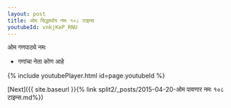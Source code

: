 ```yaml
---
layout: post
title: ओम सिद्धार्थाय नमः १०८ टाइम्स
youtubeId: vnkjKeP_RNU
---
```

 
 
 ओम गणपाठ्ये नमः  
 
 -  गणांचा नेता कोण आहे 
 
  
 
  
 
 
 
 
 
 


{% include youtubePlayer.html id=page.youtubeId %}
 
[Next]({{ site.baseurl }}{% link  split2/_posts/2015-04-20-ओम पावणार नमः १०८ टाइम्स.md%})
 
